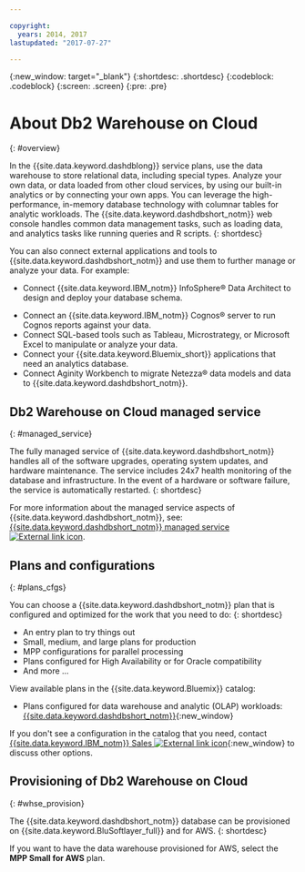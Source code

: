 ```yaml
---

copyright:
  years: 2014, 2017
lastupdated: "2017-07-27"

---
```


<!-- Attribute definitions --> 
{:new_window: target="_blank"}
{:shortdesc: .shortdesc}
{:codeblock: .codeblock}
{:screen: .screen}
{:pre: .pre}

# About Db2 Warehouse on Cloud
{: #overview}

In the {{site.data.keyword.dashdblong}} service plans, use the data warehouse to store relational data, including special types. Analyze your own data, or data loaded from other cloud services, by using our built-in analytics or by connecting your own apps. You can leverage the high-performance, in-memory database technology with columnar tables for analytic workloads. The {{site.data.keyword.dashdbshort_notm}} web console handles common data management tasks, such as loading data, and analytics tasks like running queries and R scripts.
{: shortdesc}

You can also connect external applications and tools to {{site.data.keyword.dashdbshort_notm}} and use them to further manage or analyze your data. For example:
   * Connect {{site.data.keyword.IBM_notm}} InfoSphere® Data Architect to design and deploy your database schema.
<!--   * Connect Esri ArcGIS to perform geospatial analytics and map publishing with your data. -->
   * Connect an {{site.data.keyword.IBM_notm}} Cognos® server to run Cognos reports against your data.
   * Connect SQL-based tools such as Tableau, Microstrategy, or Microsoft Excel to manipulate or analyze your data.
   * Connect your {{site.data.keyword.Bluemix_short}} applications that need an analytics database.
   * Connect Aginity Workbench to migrate Netezza® data models and data to {{site.data.keyword.dashdbshort_notm}}.

## Db2 Warehouse on Cloud managed service
{: #managed_service}

The fully managed service of {{site.data.keyword.dashdbshort_notm}} handles all of the software upgrades, operating system updates, and hardware maintenance. The service includes 24x7 health monitoring of the database and infrastructure. In the event of a hardware or software failure, the service is automatically restarted.
{: shortdesc}

For more information about the managed service aspects of {{site.data.keyword.dashdbshort_notm}}, see: [{{site.data.keyword.dashdbshort_notm}} managed service ![External link icon](../../icons/launch-glyph.svg "External link icon")](https://www.ibm.com/support/knowledgecenter/SS6NHC/com.ibm.swg.im.dashdb.doc/managed_service.html).

## Plans and configurations
{: #plans_cfgs}

You can choose a {{site.data.keyword.dashdbshort_notm}} plan that is configured and optimized for the work that you need to do:
{: shortdesc}

   * An entry plan to try things out
   * Small, medium, and large plans for production
   * MPP configurations for parallel processing
   * Plans configured for High Availability or for Oracle compatibility
   * And more ...

View available plans in the {{site.data.keyword.Bluemix}} catalog:
   * Plans configured for data warehouse and analytic (OLAP) workloads: [{{site.data.keyword.dashdbshort_notm}}](https://console.bluemix.net/catalog/services/db2-warehouse-on-cloud?env_id=ibm:yp:us-south){:new_window}
<!--   * Plans configured for high-speed, transactional processing (OLTP): [{{site.data.keyword.dashdbshort_notm}} for Transactions](https://console.ng.bluemix.net/catalog/services/dashdb-for-transactions-sql-database){:new_window} -->

If you don't see a configuration in the catalog that you need, contact [{{site.data.keyword.IBM_notm}} Sales ![External link icon](../../icons/launch-glyph.svg "External link icon")](https://www.ibm.com/connect/ibm/us/en/?lnk=fcw){:new_window} to discuss other options.

## Provisioning of Db2 Warehouse on Cloud
{: #whse_provision}

The {{site.data.keyword.dashdbshort_notm}} database can be provisioned on {{site.data.keyword.BluSoftlayer_full}} and for AWS.
{: shortdesc}

If you want to have the data warehouse provisioned for AWS, select the **MPP Small for AWS** plan.

<!-- If you want to have the data warehouse provisioned for AWS, select the **{{site.data.keyword.IBM_notm}} {{site.data.keyword.dashdbshort_notm}} for Analytics MPP Small for AWS** plan. -->

<!-- ##dashDB for Transactions
{: #dashDB_tr}

In the {{site.data.keyword.dashdbshort_notm}} for Transactions plans, use the {{site.data.keyword.dashdbshort_notm}} relational database for online transaction processing. You can connect new or existing applications, and you can begin processing transactions and storing your data. With DB2® and Oracle compatibility, you can connect small or large applications and benefit from a managed enterprise-class database system. You can leverage the {{site.data.keyword.dashdbshort_notm}} for Transactions web console to manage users, load data, and get connection information.
{: shortdesc} -->

<!-- ##dashDB web console overview
{: #console_overview}

You can manage your {{site.data.keyword.dashdbshort_notm}} database, analyze your data, and monitor sensitive data with the {{site.data.keyword.dashdbshort_notm}} web console accessible from {{site.data.keyword.Bluemix_notm}}.
{: shortdesc}

Open the web console by clicking the service tile on your application overview page, and then click **Open**.

Single sign-on authentication connects you directly to the web console. You can access connection information from the web console, and the **Downloads** page includes links to client drivers for accessing {{site.data.keyword.dashdbshort_notm}} from remote applications. You can also access sample data and reports.

###Sensitive data reporting

The {{site.data.keyword.dashdbshort_notm}} web console includes a sensitive data reporting feature that detects and monitors sensitive objects in the {{site.data.keyword.dashdbshort_notm}} data warehouse, such as credit card numbers and US Social Security numbers.

To run and view reports that identify columns that contain sensitive data and provide information about connections and activities that access the sensitive data, select **Monitor &gt; Sensitive Data** in the web console. -->


<!-- ##IBM Analytics Services
{: #analytics_services}

For more information about {{site.data.keyword.IBM_notm}} analytics services and finding your local services representative, see: [{{site.data.keyword.IBM_notm}} Analytics Services ![External link icon](../../icons/launch-glyph.svg "External link icon")](http://www.ibm.com/software/data/services/).
{: shortdesc} -->









